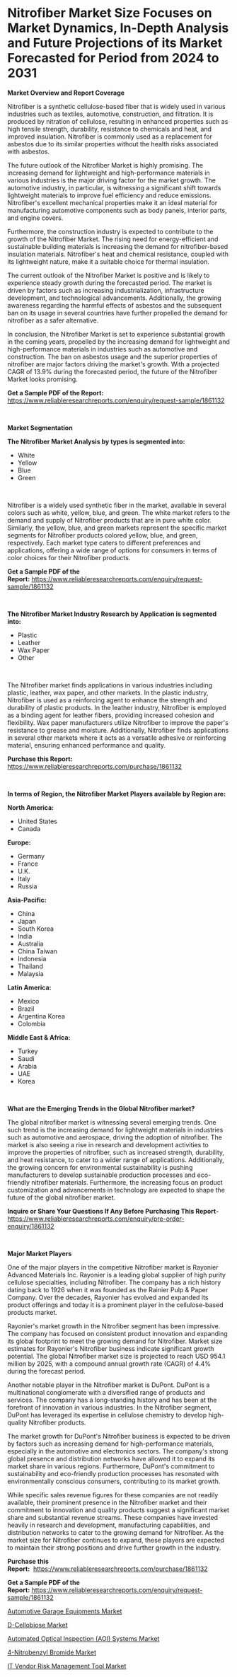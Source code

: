 <p><h1>Nitrofiber Market Size Focuses on Market Dynamics, In-Depth Analysis and Future Projections of its Market Forecasted for Period from 2024 to 2031</h1></p><p><strong>Market Overview and Report Coverage</strong></p>
<p><p>Nitrofiber is a synthetic cellulose-based fiber that is widely used in various industries such as textiles, automotive, construction, and filtration. It is produced by nitration of cellulose, resulting in enhanced properties such as high tensile strength, durability, resistance to chemicals and heat, and improved insulation. Nitrofiber is commonly used as a replacement for asbestos due to its similar properties without the health risks associated with asbestos.</p><p>The future outlook of the Nitrofiber Market is highly promising. The increasing demand for lightweight and high-performance materials in various industries is the major driving factor for the market growth. The automotive industry, in particular, is witnessing a significant shift towards lightweight materials to improve fuel efficiency and reduce emissions. Nitrofiber's excellent mechanical properties make it an ideal material for manufacturing automotive components such as body panels, interior parts, and engine covers.</p><p>Furthermore, the construction industry is expected to contribute to the growth of the Nitrofiber Market. The rising need for energy-efficient and sustainable building materials is increasing the demand for nitrofiber-based insulation materials. Nitrofiber's heat and chemical resistance, coupled with its lightweight nature, make it a suitable choice for thermal insulation.</p><p>The current outlook of the Nitrofiber Market is positive and is likely to experience steady growth during the forecasted period. The market is driven by factors such as increasing industrialization, infrastructure development, and technological advancements. Additionally, the growing awareness regarding the harmful effects of asbestos and the subsequent ban on its usage in several countries have further propelled the demand for nitrofiber as a safer alternative.</p><p>In conclusion, the Nitrofiber Market is set to experience substantial growth in the coming years, propelled by the increasing demand for lightweight and high-performance materials in industries such as automotive and construction. The ban on asbestos usage and the superior properties of nitrofiber are major factors driving the market's growth. With a projected CAGR of 13.9% during the forecasted period, the future of the Nitrofiber Market looks promising.</p></p>
<p><strong>Get a Sample PDF of the Report:</strong> <a href="https://www.reliableresearchreports.com/enquiry/request-sample/1861132">https://www.reliableresearchreports.com/enquiry/request-sample/1861132</a></p>
<p>&nbsp;</p>
<p><strong>Market Segmentation</strong></p>
<p><strong>The Nitrofiber Market Analysis by types is segmented into:</strong></p>
<p><ul><li>White</li><li>Yellow</li><li>Blue</li><li>Green</li></ul></p>
<p>&nbsp;</p>
<p><p>Nitrofiber is a widely used synthetic fiber in the market, available in several colors such as white, yellow, blue, and green. The white market refers to the demand and supply of Nitrofiber products that are in pure white color. Similarly, the yellow, blue, and green markets represent the specific market segments for Nitrofiber products colored yellow, blue, and green, respectively. Each market type caters to different preferences and applications, offering a wide range of options for consumers in terms of color choices for their Nitrofiber products.</p></p>
<p><strong>Get a Sample PDF of the Report:</strong>&nbsp;<a href="https://www.reliableresearchreports.com/enquiry/request-sample/1861132">https://www.reliableresearchreports.com/enquiry/request-sample/1861132</a></p>
<p>&nbsp;</p>
<p><strong>The Nitrofiber Market Industry Research by Application is segmented into:</strong></p>
<p><ul><li>Plastic</li><li>Leather</li><li>Wax Paper</li><li>Other</li></ul></p>
<p>&nbsp;</p>
<p><p>The Nitrofiber market finds applications in various industries including plastic, leather, wax paper, and other markets. In the plastic industry, Nitrofiber is used as a reinforcing agent to enhance the strength and durability of plastic products. In the leather industry, Nitrofiber is employed as a binding agent for leather fibers, providing increased cohesion and flexibility. Wax paper manufacturers utilize Nitrofiber to improve the paper's resistance to grease and moisture. Additionally, Nitrofiber finds applications in several other markets where it acts as a versatile adhesive or reinforcing material, ensuring enhanced performance and quality.</p></p>
<p><strong>Purchase this Report:</strong>&nbsp; <a href="https://www.reliableresearchreports.com/purchase/1861132">https://www.reliableresearchreports.com/purchase/1861132</a></p>
<p>&nbsp;</p>
<p><strong>In terms of Region, the Nitrofiber Market Players available by Region are:</strong></p>
<p>
    <p> <strong> North America: </strong>
        <ul>
            <li>United States</li>
            <li>Canada</li>
        </ul>
        </p> 
    <p> <strong> Europe: </strong>
        <ul>
            <li>Germany</li>
            <li>France</li>
            <li>U.K.</li>
            <li>Italy</li>
            <li>Russia</li>
        </ul>
        </p> 
    <p> <strong> Asia-Pacific: </strong>
        <ul>
            <li>China</li>
            <li>Japan</li>
            <li>South Korea</li>
            <li>India</li>
            <li>Australia</li>
            <li>China Taiwan</li>
            <li>Indonesia</li>
            <li>Thailand</li>
            <li>Malaysia</li>
        </ul>
        </p> 
    <p> <strong> Latin America: </strong>
        <ul>
            <li>Mexico</li>
            <li>Brazil</li>
            <li>Argentina Korea</li>
            <li>Colombia</li>
        </ul>
        </p> 
    <p> <strong> Middle East & Africa: </strong>
        <ul>
            <li>Turkey</li>
            <li>Saudi</li>
            <li>Arabia</li>
            <li>UAE</li>
            <li>Korea</li>
        </ul>
    </p>
    </p>
<p>&nbsp;</p>
<p><strong>What are the Emerging Trends in the Global Nitrofiber market?</strong></p>
<p><p>The global nitrofiber market is witnessing several emerging trends. One such trend is the increasing demand for lightweight materials in industries such as automotive and aerospace, driving the adoption of nitrofiber. The market is also seeing a rise in research and development activities to improve the properties of nitrofiber, such as increased strength, durability, and heat resistance, to cater to a wider range of applications. Additionally, the growing concern for environmental sustainability is pushing manufacturers to develop sustainable production processes and eco-friendly nitrofiber materials. Furthermore, the increasing focus on product customization and advancements in technology are expected to shape the future of the global nitrofiber market.</p></p>
<p><strong>Inquire or Share Your Questions If Any Before Purchasing This Report</strong>- <a href="https://www.reliableresearchreports.com/enquiry/pre-order-enquiry/1861132">https://www.reliableresearchreports.com/enquiry/pre-order-enquiry/1861132</a></p>
<p>&nbsp;</p>
<p><strong>Major Market Players</strong></p>
<p><p>One of the major players in the competitive Nitrofiber market is Rayonier Advanced Materials Inc. Rayonier is a leading global supplier of high purity cellulose specialties, including Nitrofiber. The company has a rich history dating back to 1926 when it was founded as the Rainier Pulp & Paper Company. Over the decades, Rayonier has evolved and expanded its product offerings and today it is a prominent player in the cellulose-based products market. </p><p>Rayonier's market growth in the Nitrofiber segment has been impressive. The company has focused on consistent product innovation and expanding its global footprint to meet the growing demand for Nitrofiber. Market size estimates for Rayonier's Nitrofiber business indicate significant growth potential. The global Nitrofiber market size is projected to reach USD 954.1 million by 2025, with a compound annual growth rate (CAGR) of 4.4% during the forecast period.</p><p>Another notable player in the Nitrofiber market is DuPont. DuPont is a multinational conglomerate with a diversified range of products and services. The company has a long-standing history and has been at the forefront of innovation in various industries. In the Nitrofiber segment, DuPont has leveraged its expertise in cellulose chemistry to develop high-quality Nitrofiber products.</p><p>The market growth for DuPont's Nitrofiber business is expected to be driven by factors such as increasing demand for high-performance materials, especially in the automotive and electronics sectors. The company's strong global presence and distribution networks have allowed it to expand its market share in various regions. Furthermore, DuPont's commitment to sustainability and eco-friendly production processes has resonated with environmentally conscious consumers, contributing to its market growth.</p><p>While specific sales revenue figures for these companies are not readily available, their prominent presence in the Nitrofiber market and their commitment to innovation and quality products suggest a significant market share and substantial revenue streams. These companies have invested heavily in research and development, manufacturing capabilities, and distribution networks to cater to the growing demand for Nitrofiber. As the market size for Nitrofiber continues to expand, these players are expected to maintain their strong positions and drive further growth in the industry.</p></p>
<p><strong>Purchase this Report:</strong>&nbsp;&nbsp;<a href="https://www.reliableresearchreports.com/purchase/1861132">https://www.reliableresearchreports.com/purchase/1861132</a></p>
<p></p>
<p><strong>Get a Sample PDF of the Report:</strong>&nbsp;<a href="https://www.reliableresearchreports.com/enquiry/request-sample/1861132">https://www.reliableresearchreports.com/enquiry/request-sample/1861132</a></p>
<p><p><a href="https://www.linkedin.com/pulse/automotive-garage-equipments-market-size-share-amp-trends-c9zhe/">Automotive Garage Equipments Market</a></p><p><a href="https://github.com/gulaimolin/Market-Research-Report-List-2/blob/main/d-cellobiose-market.md">D-Cellobiose Market</a></p><p><a href="https://www.linkedin.com/pulse/automated-optical-inspection-aoi-systems-market-share-amp-uvdre/">Automated Optical Inspection (AOI) Systems Market</a></p><p><a href="https://github.com/ruslanpoljakovrd177/Market-Research-Report-List-2/blob/main/4-nitrobenzyl-bromide-market.md">4-Nitrobenzyl Bromide Market</a></p><p><a href="https://www.linkedin.com/pulse/vendor-risk-management-tool-market-size-2023-2030-global-0lpje/">IT Vendor Risk Management Tool Market</a></p></p>